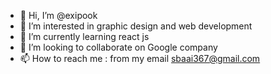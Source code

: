 - 👋 Hi, I’m @exipook
- 👀 I’m interested in graphic design and web development 
- 🌱 I’m currently learning react js
- 💞️ I’m looking to collaborate on Google company 
- 📫 How to reach me : from my email sbaai367@gmail.com

<!---
exipook/exipook is a ✨ special ✨ repository because its `README.md` (this file) appears on your GitHub profile.
You can click the Preview link to take a look at your changes.
--->
